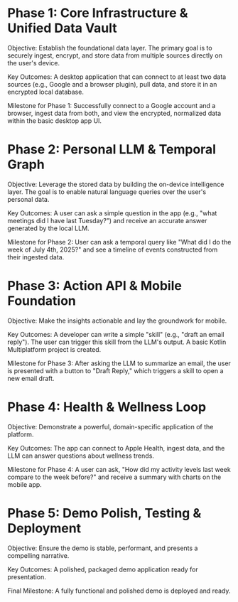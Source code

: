 # Phase 1: Core Infrastructure & Unified Data Vault

Objective: Establish the foundational data layer. The primary goal is to securely ingest, encrypt, and store data from multiple sources directly on the user's device.

Key Outcomes: A desktop application that can connect to at least two data sources (e.g., Google and a browser plugin), pull data, and store it in an encrypted local database.

Milestone for Phase 1: Successfully connect to a Google account and a browser, ingest data from both, and view the encrypted, normalized data within the basic desktop app UI.

# Phase 2: Personal LLM & Temporal Graph

Objective: Leverage the stored data by building the on-device intelligence layer. The goal is to enable natural language queries over the user's personal data.

Key Outcomes: A user can ask a simple question in the app (e.g., "what meetings did I have last Tuesday?") and receive an accurate answer generated by the local LLM.

Milestone for Phase 2: User can ask a temporal query like "What did I do the week of July 4th, 2025?" and see a timeline of events constructed from their ingested data.

# Phase 3: Action API & Mobile Foundation

Objective: Make the insights actionable and lay the groundwork for mobile.

Key Outcomes: A developer can write a simple "skill" (e.g., "draft an email reply"). The user can trigger this skill from the LLM's output. A basic Kotlin Multiplatform project is created.

Milestone for Phase 3: After asking the LLM to summarize an email, the user is presented with a button to "Draft Reply," which triggers a skill to open a new email draft.

# Phase 4: Health & Wellness Loop

Objective: Demonstrate a powerful, domain-specific application of the platform.

Key Outcomes: The app can connect to Apple Health, ingest data, and the LLM can answer questions about wellness trends.

Milestone for Phase 4: A user can ask, "How did my activity levels last week compare to the week before?" and receive a summary with charts on the mobile app.

# Phase 5: Demo Polish, Testing & Deployment

Objective: Ensure the demo is stable, performant, and presents a compelling narrative.

Key Outcomes: A polished, packaged demo application ready for presentation.

Final Milestone: A fully functional and polished demo is deployed and ready.
